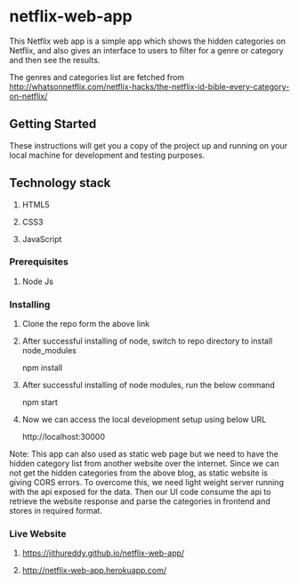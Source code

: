 # netflix-web-app
This Netflix web app is a simple app which shows the hidden categories on Netflix, and also gives an interface to users to filter for a genre or category and then see the results.

The genres and categories list are fetched from http://whatsonnetflix.com/netflix-hacks/the-netflix-id-bible-every-category-on-netflix/

## Getting Started

These instructions will get you a copy of the project up and running on your local machine for development and testing purposes.

## Technology stack

1. HTML5

2. CSS3

3. JavaScript


### Prerequisites

1. Node Js

### Installing

1. Clone the repo form the above link 

2. After successful installing of node, switch to repo directory to install node_modules

    npm install
    
3. After successful installing of node modules, run the below command 

    npm start 
    
4. Now we can access the local development setup using below URL

    http://localhost:30000
    
Note: This app can also used as static web page but we need to have the hidden category list from another website over the internet. Since we can not get the hidden categories from the above blog, as static website is giving CORS errors. To overcome this, we need light weight server running with the api exposed for the data. Then our UI code consume the api to retrieve the website response and parse the categories in frontend and stores in required format.

### Live Website

1. https://jithureddy.github.io/netflix-web-app/

2. http://netflix-web-app.herokuapp.com/


  
